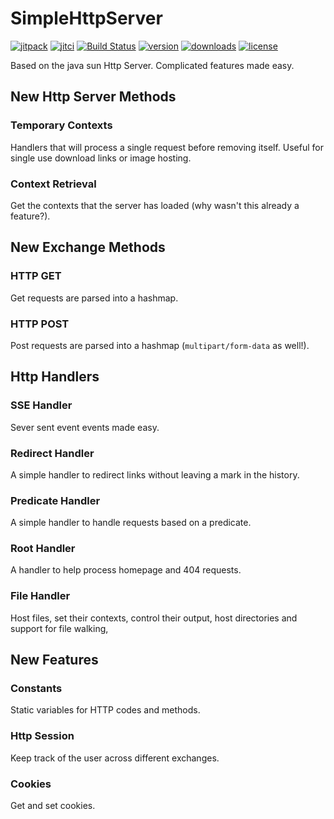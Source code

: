 # SimpleHttpServer
[![jitpack](https://jitpack.io/v/com.kttdevelopment/simplehttpserver.svg?style=flat-square)](https://jitpack.io/#com.kttdevelopment/simplehttpserver)
[![jitci](https://jitci.com/gh/Ktt-Development/simplehttpserver/svg?style=flat-square)](https://jitci.com/gh/Ktt-Development/simplehttpserver)
[![Build Status](https://travis-ci.org/Ktt-Development/simplehttpserver.svg?branch=master)](https://travis-ci.org/Ktt-Development/simplehttpserver)
[![version](https://img.shields.io/github/v/release/ktt-development/simplehttpserver?color=44cc11&include_prereleases&style=flat-square)](https://github.com/Ktt-Development/simplehttpserver/releases)
[![downloads](https://img.shields.io/github/downloads/ktt-development/simplehttpserver/total?color=ff5555&style=flat-square)](https://github.com/Ktt-Development/simplehttpserver/releases)
[![license](https://img.shields.io/github/license/Ktt-Development/simplehttpserver?color=ff5555&style=flat-square)](https://www.gnu.org/licenses/old-licenses/gpl-2.0.en.html)

Based on the java sun Http Server. Complicated features made easy.

## New Http Server Methods
### Temporary Contexts
Handlers that will process a single request before removing itself. Useful for single use download links or image hosting.

### Context Retrieval
Get the contexts that the server has loaded (why wasn't this already a feature?).

## New Exchange Methods
### HTTP GET
Get requests are parsed into a hashmap.
### HTTP POST
Post requests are parsed into a hashmap (`multipart/form-data` as well!).

## Http Handlers
### SSE Handler
Sever sent event events made easy.
### Redirect Handler
A simple handler to redirect links without leaving a mark in the history.
### Predicate Handler
A simple handler to handle requests based on a predicate.
### Root Handler
A handler to help process homepage and 404  requests.
### File Handler
Host files, set their contexts, control their output, host directories and support for file walking,

## New Features
### Constants
Static variables for HTTP codes and methods.
### Http Session
Keep track of the user across different exchanges.
### Cookies
Get and set cookies.
